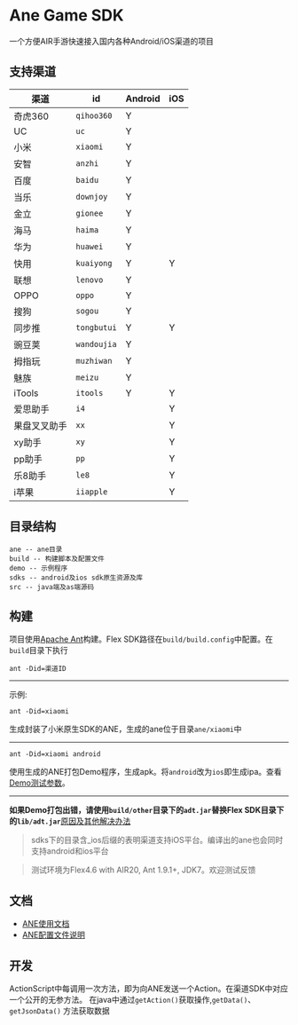 # Ane Game SDK

一个方便AIR手游快速接入国内各种Android/iOS渠道的项目

## 支持渠道

|渠道				|id					|Android| iOS|
|----------|------------|-------|---|
|奇虎360		|`qihoo360`   |Y			|		|
|UC					|`uc`				|Y			|		|
|小米				|`xiaomi`		|Y			|		|
|安智				|`anzhi`		|Y			|		|
|百度				|`baidu`		|Y			|		|
|当乐				|`downjoy`	|Y			|		|
|金立				|`gionee`		|Y			|		|
|海马				|`haima`		|Y			|		|
|华为				|`huawei`		|Y			|		|
|快用				|`kuaiyong`	|Y			|Y		|
|联想				|`lenovo`		|Y			|		|
|OPPO				|`oppo`			|Y			|		|
|搜狗				|`sogou`		|Y			|		|
|同步推			|`tongbutui`|Y			|Y		|
|豌豆荚			|`wandoujia`|Y			|		|
|拇指玩			|`muzhiwan`	|Y			|		|
|魅族				|`meizu`		|Y			|		|
|iTools			|`itools`		|Y			|Y	|
|爱思助手			|`i4`				|			|Y	|
|果盘叉叉助手	|`xx`				|			|Y	 |
|xy助手			|`xy`				|			|Y	  |
|pp助手			|`pp`				|			|Y	 |
|乐8助手			|`le8`			|			|Y	|
|i苹果			|`iiapple`	|			|Y		|



## 目录结构

	ane -- ane目录
	build -- 构建脚本及配置文件
	demo -- 示例程序
	sdks -- android及ios sdk原生资源及库
	src -- java端及as端源码


## 构建
项目使用[Apache Ant](http://ant.apache.org)构建。Flex SDK路径在`build/build.config`中配置。在`build`目录下执行

	ant -Did=渠道ID

---
示例:

	ant -Did=xiaomi

生成封装了小米原生SDK的ANE，生成的ane位于目录`ane/xiaomi`中

---
	ant -Did=xiaomi android

使用生成的ANE打包Demo程序，生成apk。将`android`改为`ios`即生成ipa。查看[Demo测试参数](https://github.com/l1fan/GameAne/wiki/Demo%E5%8F%82%E6%95%B0)。  

---
**如果Demo打包出错，请使用`build/other`目录下的`adt.jar`替换Flex SDK目录下的`lib/adt.jar`**[原因及其他解决办法](./build/other/)

>sdks下的目录含_ios后缀的表明渠道支持iOS平台。编译出的ane也会同时支持android和ios平台

> 测试环境为Flex4.6 with AIR20, Ant 1.9.1+, JDK7。欢迎测试反馈


## 文档

- [ANE使用文档](https://github.com/l1fan/GameAne/wiki/%E4%BD%BF%E7%94%A8ANE)
- [ANE配置文件说明](https://github.com/l1fan/GameAne/wiki/%E9%85%8D%E7%BD%AE%E6%B8%A0%E9%81%93)


## 开发
ActionScript中每调用一次方法，即为向ANE发送一个Action。在渠道SDK中对应一个公开的无参方法。
在java中通过`getAction()`获取操作,`getData()`、`getJsonData()` 方法获取数据
